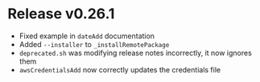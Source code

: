 # Release v0.26.1

- Fixed example in `dateAdd` documentation
- Added `--installer` to `_installRemotePackage`
- `deprecated.sh` was modifying release notes incorrectly, it now ignores them
- `awsCredentialsAdd` now correctly updates the credentials file

